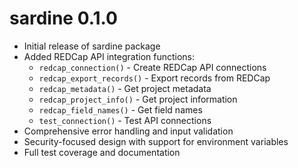 # sardine 0.1.0

* Initial release of sardine package
* Added REDCap API integration functions:
  * `redcap_connection()` - Create REDCap API connections
  * `redcap_export_records()` - Export records from REDCap
  * `redcap_metadata()` - Get project metadata
  * `redcap_project_info()` - Get project information
  * `redcap_field_names()` - Get field names
  * `test_connection()` - Test API connections
* Comprehensive error handling and input validation
* Security-focused design with support for environment variables
* Full test coverage and documentation